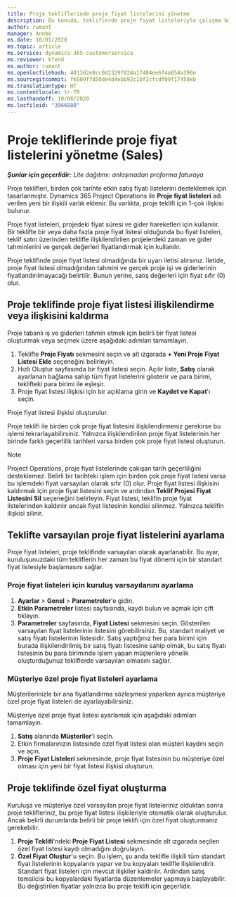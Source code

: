 ```yaml
---
title: Proje tekliflerinde proje fiyat listelerini yönetme
description: Bu konuda, tekliflerde proje fiyat listeleriyle çalışma hakkında bilgiler sağlanmaktadır. (Sales)
author: rumant
manager: Annbe
ms.date: 10/01/2020
ms.topic: article
ms.service: dynamics-365-customerservice
ms.reviewer: kfend
ms.author: rumant
ms.openlocfilehash: 4013d2e8cc0d2329f824a17484ee6f4a054a390e
ms.sourcegitcommit: f6509f7d50de4d4ebb92c1bf2cfcdf09f17458eb
ms.translationtype: HT
ms.contentlocale: tr-TR
ms.lasthandoff: 10/06/2020
ms.locfileid: "3966880"
---
```

# <a name="manage-project-price-lists-on-project-quotes-sales"></a>Proje tekliflerinde proje fiyat listelerini yönetme (Sales)

_**Şunlar için geçerlidir:** Lite dağıtımı: anlaşmadan proforma faturaya_

Proje teklifleri, birden çok tarihte etkin satış fiyatı listelerini desteklemek için tasarlanmıştır. Dynamics 365 Project Operations ile **Proje fiyat listeleri** adı verilen yeni bir ilişkili varlık eklenir. Bu varlıkta, proje teklifi için 1-çok ilişkisi bulunur.

Proje fiyat listeleri, projedeki fiyat süresi ve gider hareketleri için kullanılır. Bir teklifte bir veya daha fazla proje fiyat listesi olduğunda bu fiyat listeleri, teklif satırı üzerinden teklifle ilişkilendirilen projelerdeki zaman ve gider tahminlerini ve gerçek değerleri fiyatlandırmak için kullanılır.

Proje teklifinde proje fiyat listesi olmadığında bir uyarı iletisi alırsınız. İletide, proje fiyat listesi olmadığından tahmini ve gerçek proje işi ve giderlerinin fiyatlandırılmayacağı belirtilir. Bunun yerine, satış değerleri için fiyat sıfır (0) olur.

## <a name="associate-or-disassociate-a-project-price-list-on-a-project-quote"></a>Proje teklifinde proje fiyat listesi ilişkilendirme veya ilişkisini kaldırma

Proje tabanlı iş ve giderleri tahmin etmek için belirli bir fiyat listesi oluşturmak veya seçmek üzere aşağıdaki adımları tamamlayın.

1. Teklifte **Proje Fiyatı** sekmesini seçin ve alt ızgarada **+ Yeni Proje Fiyat Listesi Ekle** seçeneğini belirleyin.
2. Hızlı Oluştur sayfasında bir fiyat listesi seçin. Açılır liste, **Satış** olarak ayarlanan bağlama sahip tüm fiyat listelerini gösterir ve para birimi, teklifteki para birimi ile eşleşir.
4. Proje fiyat listesi ilişkisi için bir açıklama girin ve **Kaydet ve Kapat**'ı seçin.

Proje fiyat listesi ilişkisi oluşturulur.

Proje teklifi ile birden çok proje fiyat listesini ilişkilendirmeniz gerekirse bu işlemi tekrarlayabilirsiniz. Yalnızca ilişkilendirilen proje fiyat listelerinin her birinde farklı geçerlilik tarihleri varsa birden çok proje fiyat listesi oluşturun.

> [!NOTE]
> Project Operations, proje fiyat listelerinde çakışan tarih geçerliliğini desteklemez. Belirli bir tarihteki işlem için birden çok proje fiyat listesi varsa bu işlemdeki fiyat varsayılan olarak sıfır (0) olur.
Proje fiyat listesi ilişkisini kaldırmak için proje fiyat listesini seçin ve ardından **Teklif Projesi Fiyat Listesini Sil** seçeneğini belirleyin. Fiyat listesi, teklifin proje fiyat listelerinden kaldırılır ancak fiyat listesinin kendisi silinmez. Yalnızca teklifin ilişkisi silinir.

## <a name="set-up-default-project-price-lists-on-a-quote"></a>Teklifte varsayılan proje fiyat listelerini ayarlama

Proje fiyat listeleri, proje teklifinde varsayılan olarak ayarlanabilir. Bu ayar, kuruluşunuzdaki tüm tekliflerin her zaman bu fiyat dönemi için bir standart fiyat listesiyle başlamasını sağlar.

### <a name="set-up-organizational-default-for-project-price-lists"></a>Proje fiyat listeleri için kuruluş varsayılanını ayarlama

1. **Ayarlar** > **Genel** > **Parametreler**'e gidin.
2. **Etkin Parametreler** listesi sayfasında, kaydı bulun ve açmak için çift tıklayın. 
3. **Parametreler** sayfasında, **Fiyat Listesi** sekmesini seçin. Gösterilen varsayılan fiyat listelerinin listesini görebilirsiniz. Bu, standart maliyet ve satış fiyatı listelerinin listesidir. Satış yaptığınız her para birimi için burada ilişkilendirilmiş bir satış fiyatı listesine sahip olmak, bu satış fiyatı listesinin bu para biriminde işlem yapan müşterilere yönelik oluşturduğunuz tekliflerde varsayılan olmasını sağlar.

### <a name="set-up-customer-specific-project-price-lists"></a>Müşteriye özel proje fiyat listeleri ayarlama

Müşterilerinizle bir ana fiyatlandırma sözleşmesi yaparken ayrıca müşteriye özel proje fiyat listeleri de ayarlayabilirsiniz.

Müşteriye özel proje fiyat listesi ayarlamak için aşağıdaki adımları tamamlayın.

1. **Satış** alanında **Müşteriler**'i seçin.
2. Etkin firmalarınızın listesinde özel fiyat listesi olan müşteri kaydını seçin ve açın.
3. **Proje Fiyat Listeleri** sekmesinde, proje fiyat listesinin bu müşteriye özel olması için yeni bir fiyat listesi ilişkisi oluşturun.

## <a name="create-custom-pricing-on-a-project-quote"></a>Proje teklifinde özel fiyat oluşturma

Kuruluşa ve müşteriye özel varsayılan proje fiyat listeleriniz olduktan sonra proje teklifleriniz, bu proje fiyat listesi ilişkileriyle otomatik olarak oluşturulur. Ancak belirli durumlarda belirli bir proje teklifi için özel fiyat oluşturmanız gerekebilir. 

1. **Proje Teklifi**'ndeki **Proje Fiyat Listesi** sekmesinde alt ızgarada seçilen özel fiyat listesi kaydı olmadığını doğrulayın.
2. **Özel Fiyat Oluştur**'u seçin. Bu işlem, şu anda teklifle ilişkili tüm standart fiyat listelerinin kopyalarını yapar ve bu kopyaları teklifle ilişkilendirir. Standart fiyat listeleri için mevcut ilişkiler kaldırılır. Ardından satış temsilcisi bu kopyalardaki fiyatlarda düzenlemeler yapmaya başlayabilir. Bu değiştirilen fiyatlar yalnızca bu proje teklifi için geçerlidir.
